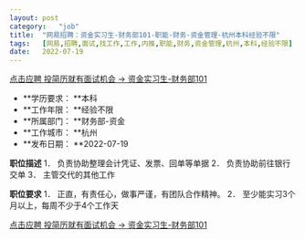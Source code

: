 ```yaml
---
layout:	post
category:	"job"
title:	"网易招聘：资金实习生-财务部101-职能-财务-资金管理-杭州本科经验不限"
tags:	[网易,招聘,面试,找工作,工作,内推,职能,财务,资金管理,杭州,本科,经验不限]
date:	2022-07-19
---
```


[点击应聘 投简历就有面试机会 -> 资金实习生-财务部101](http://mobile.bole.netease.com/bole/boleDetail?id=38794&employeeId=346f03c3cda5f04c&key=all)



- **学历要求： **本科
- **工作年限： **经验不限
- **所属部门： **财务部-资金
- **工作城市： **杭州
- **发布日期： **2022-07-19



**职位描述**
1．	负责协助整理会计凭证、发票、回单等单据
2．	负责协助前往银行交单
3．	主管交代的其他工作



**职位要求**
1．	正直，有责任心，做事严谨，有团队合作精神。
2．	至少能实习3个月以上，每周不少于4个工作天



[点击应聘 投简历就有面试机会 -> 资金实习生-财务部101](http://mobile.bole.netease.com/bole/boleDetail?id=38794&employeeId=346f03c3cda5f04c&key=all)